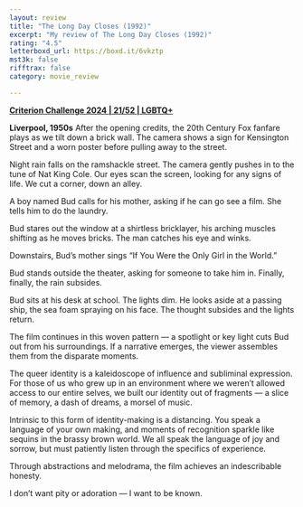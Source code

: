 ```yaml
---
layout: review
title: "The Long Day Closes (1992)"
excerpt: "My review of The Long Day Closes (1992)"
rating: "4.5"
letterboxd_url: https://boxd.it/6vkztp
mst3k: false
rifftrax: false
category: movie_review

---
```


<b><a href="https://boxd.it/qWjuA/detail" rel="nofollow">Criterion Challenge 2024 | 21/52 | LGBTQ+</a></b>

<b>Liverpool, 1950s</b>
After the opening credits, the 20th Century Fox fanfare plays as we tilt down a brick wall. The camera shows a sign for Kensington Street and a worn poster before pulling away to the street.

Night rain falls on the ramshackle street. The camera gently pushes in to the tune of Nat King Cole. Our eyes scan the screen, looking for any signs of life. We cut a corner, down an alley.

A boy named Bud calls for his mother, asking if he can go see a film. She tells him to do the laundry.

Bud stares out the window at a shirtless bricklayer, his arching muscles shifting as he moves bricks. The man catches his eye and winks.

Downstairs, Bud’s mother sings “If You Were the Only Girl in the World.”

Bud stands outside the theater, asking for someone to take him in. Finally, finally, the rain subsides.

Bud sits at his desk at school. The lights dim. He looks aside at a passing ship, the sea foam spraying on his face. The thought subsides and the lights return.

The film continues in this woven pattern — a spotlight or key light cuts Bud out from his surroundings. If a narrative emerges, the viewer assembles them from the disparate moments.

The queer identity is a kaleidoscope of influence and subliminal expression. For those of us who grew up in an environment where we weren’t allowed access to our entire selves, we built our identity out of fragments — a slice of memory, a dash of dreams, a morsel of music.

Intrinsic to this form of identity-making is a distancing. You speak a language of your own making, and moments of recognition sparkle like sequins in the brassy brown world. We all speak the language of joy and sorrow, but must patiently listen through the specifics of experience.

Through abstractions and melodrama, the film achieves an indescribable honesty.

I don’t want pity or adoration — I want to be known.